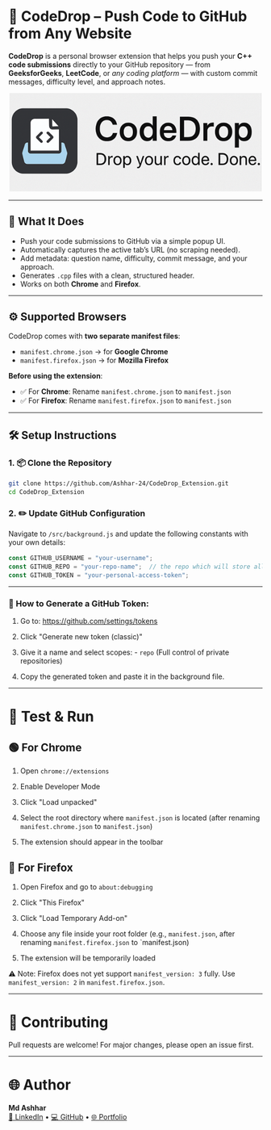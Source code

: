 # 🚀 CodeDrop – Push Code to GitHub from Any Website

**CodeDrop** is a personal browser extension that helps you push your **C++ code submissions** directly to your GitHub repository — from **GeeksforGeeks**, **LeetCode**, or *any coding platform* — with custom commit messages, difficulty level, and approach notes.

<p align="center">
  <img src="assets/logos.png" alt="Extension Icon" width="500"/>
</p>

---

## 🧠 What It Does

- Push your code submissions to GitHub via a simple popup UI.
- Automatically captures the active tab’s URL (no scraping needed).
- Add metadata: question name, difficulty, commit message, and your approach.
- Generates `.cpp` files with a clean, structured header.
- Works on both **Chrome** and **Firefox**.

---

## ⚙️ Supported Browsers

CodeDrop comes with **two separate manifest files**:

- `manifest.chrome.json` → for **Google Chrome**
- `manifest.firefox.json` → for **Mozilla Firefox**

**Before using the extension**:

- ✅ For **Chrome**: Rename `manifest.chrome.json` to `manifest.json`
- ✅ For **Firefox**: Rename `manifest.firefox.json` to `manifest.json`

---

## 🛠️ Setup Instructions

### 1. 📦 Clone the Repository

```bash
git clone https://github.com/Ashhar-24/CodeDrop_Extension.git
cd CodeDrop_Extension
```

### 2. ✏️ Update GitHub Configuration

Navigate to `/src/background.js` and update the following constants with your own details:

```js
const GITHUB_USERNAME = "your-username";
const GITHUB_REPO = "your-repo-name";  // the repo which will store all the code files
const GITHUB_TOKEN = "your-personal-access-token";

```

---


### 🧾 How to Generate a GitHub Token:

1. Go to: https://github.com/settings/tokens

2. Click "Generate new token (classic)"

3. Give it a name and select scopes:
        -  `repo` (Full control of private repositories)

4. Copy the generated token and paste it in the background file.

---- 


# 🧪 Test & Run

## 🟢 For Chrome

1. Open `chrome://extensions`

2. Enable Developer Mode

3. Click "Load unpacked"

4.  Select the root directory where `manifest.json` is located (after renaming `manifest.chrome.json` to `manifest.json`)

5. The extension should appear in the toolbar

## 🔵 For Firefox

1. Open Firefox and go to `about:debugging`

2. Click "This Firefox"

3. Click "Load Temporary Add-on"

4. Choose any file inside your root folder (e.g., `manifest.json`, after renaming `manifest.firefox.json` to `manifest.json)

5. The extension will be temporarily loaded

⚠️ Note: Firefox does not yet support `manifest_version: 3` fully. Use `manifest_version: 2` in `manifest.firefox.json`.

---

# 🤝 Contributing

Pull requests are welcome! For major changes, please open an issue first.

---

# 🌐 Author

**Md Ashhar**  
[🔗 LinkedIn](https://www.linkedin.com/in/md-ashhar/) • [💻 GitHub](https://github.com/Ashhar-24) • [🌐 Portfolio](https://parichay-2-0.vercel.app)
